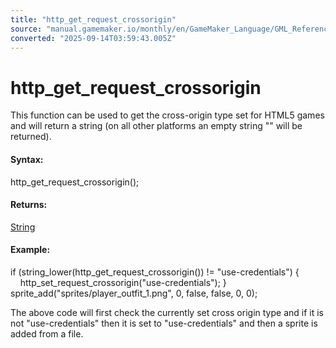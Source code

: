 ```yaml
---
title: "http_get_request_crossorigin"
source: "manual.gamemaker.io/monthly/en/GameMaker_Language/GML_Reference/Asynchronous_Functions/HTTP/http_get_request_crossorigin.htm"
converted: "2025-09-14T03:59:43.005Z"
---
```


# http\_get\_request\_crossorigin

This function can be used to get the cross-origin type set for HTML5 games and will return a string (on all other platforms an empty string "" will be returned).

#### Syntax:

http\_get\_request\_crossorigin();

#### Returns:

[String](../../../GML_Overview/Data_Types.md)

#### Example:

if (string\_lower(http\_get\_request\_crossorigin()) != "use-credentials")
{
    http\_set\_request\_crossorigin("use-credentials");
}
sprite\_add("sprites/player\_outfit\_1.png", 0, false, false, 0, 0);

The above code will first check the currently set cross origin type and if it is not "use-credentials" then it is set to "use-credentials" and then a sprite is added from a file.